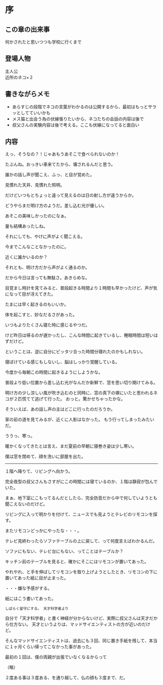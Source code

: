 
# 序

## この章の出来事
何かされたと思いつつも学校に行くまで

## 登場人物
主人公<br>
近所のネコ×２

## 書きながらメモ

+ あらすじの段階でネコの言葉がわかるのは公開するから、最初はもっとサラッとしてていいかも
+ メス猫と出会う為の伏線張りたいから、ネコたちの会話の内容は後で
+ 叔父さんの実験内容は後で考える。ここも伏線になってると面白い


## 内容

えっ、そうなの？！じゃあもうあそこで食べられないのか！

たぶんね。おっきい車来てたから、壊されるんだと思う。


誰かの話し声が聞こえ、ふっ、と目が覚めた。

見慣れた天井、見慣れた照明。

だけどいつもとちょっと違って見えるのは日の射し方が違うからか。

どうやらまだ明け方のようだ。差し込む光が優しい。



あそこの美味しかったのになぁ。

量も結構あったしね。



それにしても、やけに声がよく聞こえる。

今までこんなことなかったのに。

近くに誰かいるのか？

それとも、明け方だから声がよく通るのか。



だから今日は言っても無駄さ。あきらめな。



目覚まし時計を見てみると、普段起きる時間より１時間も早かったけど、声が気になって目が冴えてきた。

たまには早く起きるのもいいか。



体を起こすと、妙なだるさがあった。

いつもよりたくさん寝た時に感じるやつだ。

けど昨日は帰るのが遅かったし、こんな時間に起きているし、睡眠時間は短いはずだけど。



ということは、逆に自分にピッタリ合った時間分寝れたのかもしれない。

寝ぼけている感じもしないし、脳はしっかり覚醒している。



今度から毎朝この時間に起きるようにしようかな。



普段より低い位置から差し込む光がなんだか新鮮で、窓を思い切り開けてみる。

明け方の少し涼しい風が吹き込むのと同時に、窓の真下の塀にいたと思われるネコが２匹慌てて逃げて行った。
おっと。驚かせちゃったかな。



そういえば、あの話し声の主はどこに行ったのだろうか。

家の前の道を見てみるが、近くに人影はなかった。
もう行ってしまったみたいだ。


ううっ、寒っ。



暖かくなってきたとは言え、まだ夏前の早朝に寝巻き姿は少し寒い。

僕は窓を閉めて、顔を洗いに部屋を出た。

-----------

１階へ降りて、リビングへ向かう。

完全夜型の叔父さんもさすがにこの時間には寝ているのか、１階は静寂が包んでいた。

まぁ、地下室にこもってるんだとしたら、完全防音だから中で何していようとも聞こえないのだけど。



リビングに入って明かりを付けて、ニュースでも見ようとテレビのリモコンを探す。



またリモコンどっかにやったな・・・。

テレビ見終わったらソファテーブルの上に戻して、って何度言えばわかるんだ。


ソファにもない、テレビ台にもない、ってことはテーブルか？

キッチン前のテーブルを見ると、確かにそこにはリモコンが置いてあった。

やれやれ、と手を伸ばしてリモコンを取り上げようとしたとき、リモコンの下に置いてあった紙に目が止まった。



・・・嫌な予感がする。



紙にはこう書いてあった。

`しばらく留守にする。 天才科学者より`

自分で「天才科学者」と書く神経が分からないけど、実際に叔父さんは天才だから仕方ない。
天才というよりは、マッドサイエンティストの方が近いのだけど。

そんなマッドサイエンティストは、過去にも３回、同じ置き手紙を残して、本当に１ヶ月くらい帰ってこなかった事があった。

最初の１回は、僕の両親が出張でいなくなるからって

（略）

２度ある事は３度ある、を通り越して、仏の顔も３度まで、だ。




























